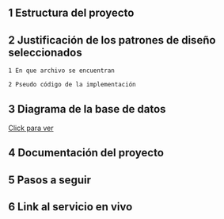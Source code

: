 ## 1 Estructura del proyecto  

## 2 Justificación de los patrones de diseño seleccionados  
    
    1 En que archivo se encuentran  

    2 Pseudo código de la implementación

## 3 Diagrama de la base de datos  
[Click para ver](./anexos/bd_sushi.png)

## 4 Documentación del proyecto  

## 5 Pasos a seguir  

## 6 Link al servicio en vivo  
